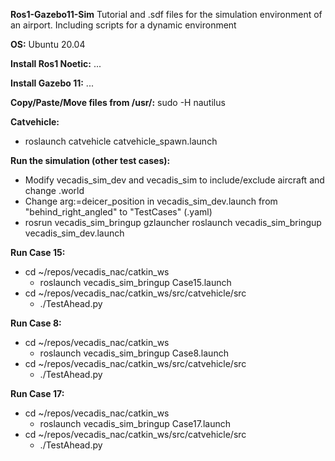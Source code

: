 **Ros1-Gazebo11-Sim**
Tutorial and .sdf files for the simulation environment of an airport. Including scripts for a dynamic environment

**OS:**
Ubuntu 20.04

**Install Ros1 Noetic:**
...

**Install Gazebo 11:**
...

**Copy/Paste/Move files from /usr/:**
sudo -H nautilus

**Catvehicle:**
- roslaunch catvehicle catvehicle_spawn.launch

**Run the simulation (other test cases):**
- Modify vecadis_sim_dev and vecadis_sim to include/exclude aircraft and change .world
- Change arg:=deicer_position in vecadis_sim_dev.launch from "behind_right_angled" to "TestCases" (.yaml)
- rosrun vecadis_sim_bringup gzlauncher roslaunch vecadis_sim_bringup vecadis_sim_dev.launch



**Run Case 15:**
- cd ~/repos/vecadis_nac/catkin_ws
  - roslaunch vecadis_sim_bringup Case15.launch
- cd ~/repos/vecadis_nac/catkin_ws/src/catvehicle/src
  - ./TestAhead.py
 
**Run Case 8:**
- cd ~/repos/vecadis_nac/catkin_ws
  - roslaunch vecadis_sim_bringup Case8.launch
- cd ~/repos/vecadis_nac/catkin_ws/src/catvehicle/src
  - ./TestAhead.py
 

**Run Case 17:**
- cd ~/repos/vecadis_nac/catkin_ws
  - roslaunch vecadis_sim_bringup Case17.launch
- cd ~/repos/vecadis_nac/catkin_ws/src/catvehicle/src
  - ./TestAhead.py






